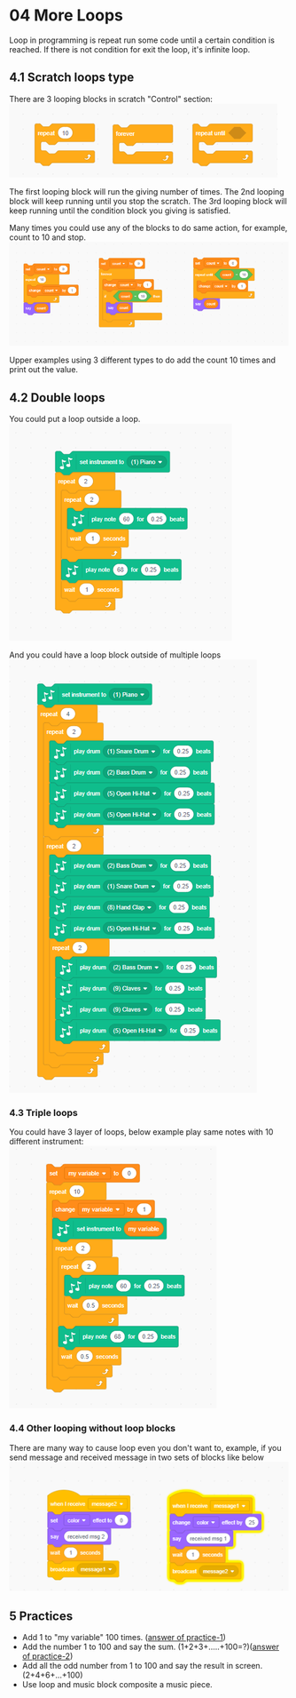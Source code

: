# 04 More Loops

Loop in programming is repeat run some code until a certain condition is reached.
If there is not condition for exit the loop, it's infinite loop.

## 4.1 Scratch loops type

There are 3 looping blocks in scratch "Control" section:
![scratchlooptypes](04.01_ScratchLoopTypes.png)

The first looping block will run the giving number of times.
The 2nd looping block will keep running until you stop the scratch.
The 3rd looping block will keep running until the condition block you giving is satisfied.

Many times you could use any of the blocks to do same action, for example, count to 10 and stop.
![scratchlooptypes](04.02_ScratchLoopTypes.png)

Upper examples using 3 different types to do add the count 10 times and print out the value.

## 4.2 Double loops

You could put a loop outside a loop.
![doubleloop](04.03.doubleLoop.png)

And you could have a loop block outside of multiple loops
![doubleloop2](04.04.doubleloop2.png)

### 4.3 Triple loops

You could have 3 layer of loops,  below example play same notes with 10 different instrument:
![tripleloops](04.05.TribleLoop.png)

### 4.4 Other looping without loop blocks

There are many way to cause loop even you don't want to, example, if you send message and received message in two sets of blocks like below
![message loop](04.06-otherLoops.png)

## 5  Practices

- Add 1 to  "my variable" 100 times. ([answer of practice-1](./05.01-practice-1.png))
- Add the number 1 to 100 and say the sum. (1+2+3+.....+100=?)([answer of practice-2](05.01-practice-2.png))
- Add all the odd number from 1 to 100 and say the result in screen. (2+4+6+...+100)
- Use loop and music block composite a music piece.
  